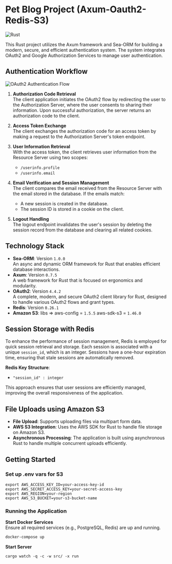 # Pet Blog Project (Axum-Oauth2-Redis-S3)

![Rust](https://img.shields.io/badge/language-Rust-orange.svg)

This Rust project utilizes the Axum framework and Sea-ORM for building a modern, secure, and efficient authentication system. The system integrates OAuth2 and Google Authorization Services to manage user authentication.

## Authentication Workflow

![OAuth2 Authentication Flow](https://github.com/user-attachments/assets/a4867e71-6286-493f-9f22-c351dab76a1f)

1. **Authorization Code Retrieval**  
   The client application initiates the OAuth2 flow by redirecting the user to the Authorization Server, where the user consents to sharing their information. Upon successful authorization, the server returns an authorization code to the client.

2. **Access Token Exchange**  
   The client exchanges the authorization code for an access token by making a request to the Authorization Server's token endpoint.

3. **User Information Retrieval**  
   With the access token, the client retrieves user information from the Resource Server using two scopes:
   - `/userinfo.profile`
   - `/userinfo.email`

4. **Email Verification and Session Management**  
   The client compares the email received from the Resource Server with the email stored in the database. If the emails match:
   - A new session is created in the database.
   - The session ID is stored in a cookie on the client.

5. **Logout Handling**  
   The logout endpoint invalidates the user's session by deleting the session record from the database and clearing all related cookies.

## Technology Stack

- **Sea-ORM**: Version `1.0.0`  
   An async and dynamic ORM framework for Rust that enables efficient database interactions.
- **Axum**: Version `0.7.5`  
   A web framework for Rust that is focused on ergonomics and modularity.
- **OAuth2**: Version `4.4.2`  
   A complete, modern, and secure OAuth2 client library for Rust, designed to handle various OAuth2 flows and grant types.
- **Redis**: Version `0.26.1`  
- **Amazon S3**: libs => aws-config = `1.5.5` aws-sdk-s3 = `1.46.0`
  
## Session Storage with Redis

To enhance the performance of session management, Redis is employed for quick session retrieval and storage. Each session is associated with a unique `session_id`, which is an integer. Sessions have a one-hour expiration time, ensuring that stale sessions are automatically removed.

**Redis Key Structure**:
- `"session_id" : integer`

This approach ensures that user sessions are efficiently managed, improving the overall responsiveness of the application.

## File Uploads using Amazon S3

- **File Upload**: Supports uploading files via multipart form data.
- **AWS S3 Integration**: Uses the AWS SDK for Rust to handle file storage on Amazon S3.
- **Asynchronous Processing**: The application is built using asynchronous Rust to handle multiple concurrent uploads efficiently.

## Getting Started

### Set up .env vars for S3

```
export AWS_ACCESS_KEY_ID=your-access-key-id
export AWS_SECRET_ACCESS_KEY=your-secret-access-key
export AWS_REGION=your-region
export AWS_S3_BUCKET=your-s3-bucket-name
```

### Running the Application

**Start Docker Services**  
Ensure all required services (e.g., PostgreSQL, Redis) are up and running.
```bash
docker-compose up
```
**Start Server**
```
cargo watch -q -c -w src/ -x run
```
